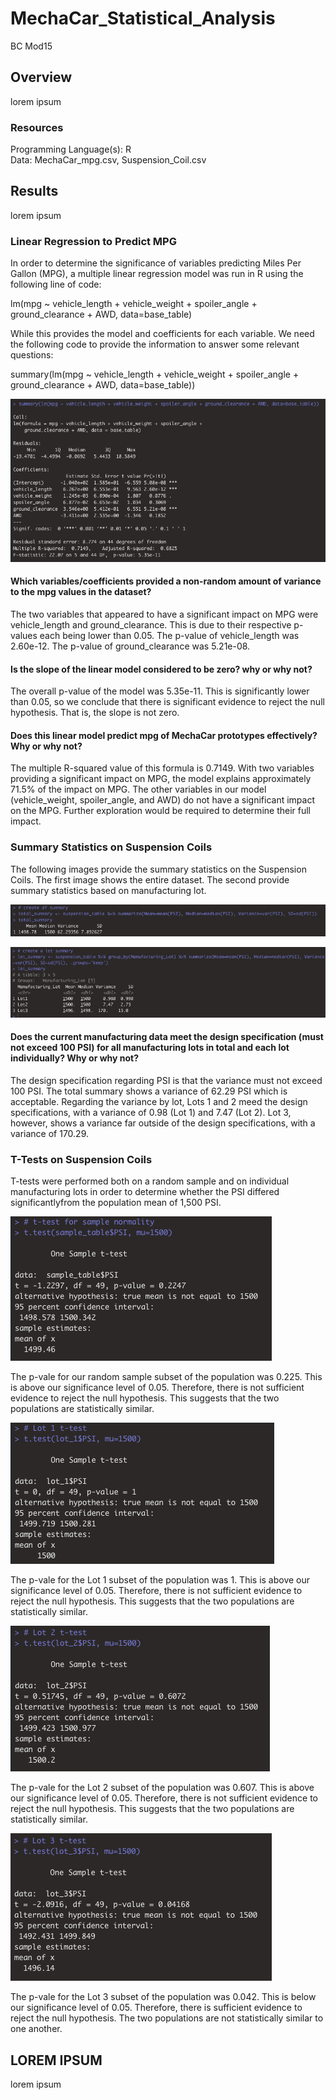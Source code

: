# MechaCar_Statistical_Analysis
BC Mod15  

## Overview
lorem ipsum  

### Resources
Programming Language(s): R  
Data: MechaCar_mpg.csv, Suspension_Coil.csv  

## Results
lorem ipsum  

### Linear Regression to Predict MPG
In order to determine the significance of variables predicting Miles Per Gallon (MPG), a multiple linear regression model was run in R using the following line of code:  

  lm(mpg ~ vehicle_length + vehicle_weight + spoiler_angle + ground_clearance + AWD, data=base_table)  

While this provides the model and coefficients for each variable. We need the following code to provide the information to answer some relevant questions:  

  summary(lm(mpg ~ vehicle_length + vehicle_weight + spoiler_angle + ground_clearance + AWD, data=base_table))  

![Multiple_linear_regression_model](images/multiple_linear_regression_model.png)  

#### Which variables/coefficients provided a non-random amount of variance to the mpg values in the dataset?  
The two variables that appeared to have a significant impact on MPG were vehicle_length and ground_clearance. This is due to their respective p-values each being lower than 0.05. The p-value of vehicle_length was 2.60e-12. The p-value of ground_clearance was 5.21e-08.  

#### Is the slope of the linear model considered to be zero? why or why not?  
The overall p-value of the model was 5.35e-11. This is significantly lower than 0.05, so we conclude that there is significant evidence to reject the null hypothesis. That is, the slope is not zero.  

#### Does this linear model predict mpg of MechaCar prototypes effectively? Why or why not?  
The multiple R-squared value of this formula is 0.7149. With two variables providing a significant impact on MPG, the model explains approximately 71.5% of the impact on MPG. The other variables in our model (vehicle_weight, spoiler_angle, and AWD) do not have a significant impact on the MPG. Further exploration would be required to determine their full impact.  

### Summary Statistics on Suspension Coils  
The following images provide the summary statistics on the Suspension Coils. The first image shows the entire dataset. The second provide summary statistics based on manufacturing lot.  

![total_summary](images/total_summary.png)  

![lot_summary](images/lot_summary.png)  

#### Does the current manufacturing data meet the design specification (must not exceed 100 PSI) for all manufacturing lots in total and each lot individually? Why or why not?  
The design specification regarding PSI is that the variance must not exceed 100 PSI. The total summary shows a variance of 62.29 PSI which is acceptable. Regarding the variance by lot, Lots 1 and 2 meed the design specifications, with a variance of 0.98 (Lot 1) and 7.47 (Lot 2). Lot 3, however, shows a variance far outside of the design specifications, with a variance of 170.29.  

### T-Tests on Suspension Coils  
T-tests were performed both on a random sample and on individual manufacturing lots in order to determine whether the PSI differed significantlyfrom the population mean of 1,500 PSI.  

![ttest_one_sample](images/ttest_one_sample.png)  

The p-vale for our random sample subset of the population was 0.225. This is above our significance level of 0.05. Therefore, there is not sufficient evidence to reject the null hypothesis. This suggests that the two populations are statistically similar.  

![ttest_lot_1](images/ttest_lot_1.png)  

The p-vale for the Lot 1 subset of the population was 1. This is above our significance level of 0.05. Therefore, there is not sufficient evidence to reject the null hypothesis. This suggests that the two populations are statistically similar.  

![ttest_lot_2](images/ttest_lot_2.png)  

The p-vale for the Lot 2 subset of the population was 0.607. This is above our significance level of 0.05. Therefore, there is not sufficient evidence to reject the null hypothesis. This suggests that the two populations are statistically similar.  

![ttest_lot_3](images/ttest_lot_3.png)  

The p-vale for the Lot 3 subset of the population was 0.042. This is below our significance level of 0.05. Therefore, there is sufficient evidence to reject the null hypothesis. The two populations are not statistically similar to one another.  

## LOREM IPSUM
lorem ipsum

